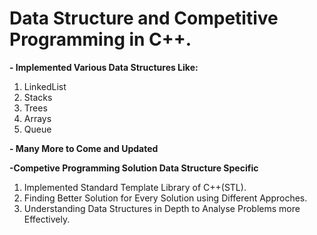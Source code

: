 # Data Structure and Competitive Programming in C++.

**- Implemented Various Data Structures Like:**
1) LinkedList
2) Stacks
3) Trees
4) Arrays
5) Queue

**- Many More to Come and Updated**

**-Competive Programming Solution Data Structure Specific**
1) Implemented Standard Template Library of C++(STL).
2) Finding Better Solution for Every Solution using Different Approches.
3) Understanding Data Structures in Depth to Analyse Problems more Effectively.
